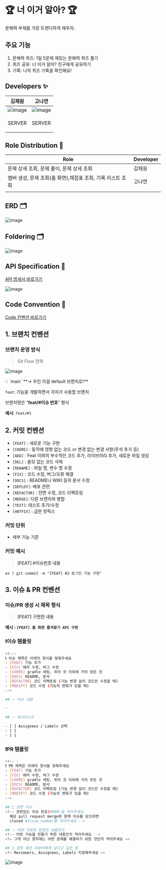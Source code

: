 # 🏆 너 이거 알아?  🏆
문해력 부재를 가장 트렌디하게 채우자.

## 주요 기능
1. 문해력 퀴즈: 1일 5문제 재밌는 문해력 퀴즈 풀기
2. 퀴즈 공유: 너 이거 알아? 친구에게 공유하기
3. 기록: 나의 퀴즈 기록을 확인해요!


## Developers ✨
| 김채원 | 고나연                                                                                                          |
|----------|--------------------------------------------------------------------------------------------------------------|
| ![image](https://github.com/poten001/Ochaelwan-Server/assets/113420297/87b6a50f-f67d-4d9e-aa88-c7561dcb3a1c) | ![image](https://github.com/34th-SOPKATHON-iOS-TEAM2/server/assets/113420297/dd24907a-1064-455d-abef-607cd123657b) |
| <p align="center"> SERVER </p> | <p align="center"> SERVER </p> |

## Role Distribution 🎯
| Role                                 | Developer |
|--------------------------------------|-----|
| 문제 상세 조회, 문제 풀이, 문제 상세 조회            | 김채원 |
| 멤버 생성, 문제 조회(홈 화면),채점표 조회, 기록 리스트 조회 | 고나연 |
                                                                         |


## ERD 🗂️
![image](https://github.com/34th-SOPKATHON-iOS-TEAM2/server/assets/113420297/b86b6e19-59ee-450f-ba19-99361b78ef13)

## Foldering 🗂️
![image](https://github.com/34th-SOPKATHON-iOS-TEAM2/server/assets/113420297/365495bf-6ae4-4602-8013-badc05195aab)

## API Specification 🔗
[API 명세서 바로가기](https://www.notion.so/bohyunnkim/API-f3c0104eb3ec40d1bca1b84258c35803) <br>

![image](https://github.com/34th-SOPKATHON-iOS-TEAM2/server/assets/113420297/dcf06d13-f200-447e-8d5d-7d28e1fedaba) <br>

## Code Convention 🔗
[Code 컨벤션 바로가기](https://www.notion.so/bohyunnkim/Convention-39662e13a4b94b1c8bd005b751bdb43d) <br>

## 1. 브랜치 컨벤션

### 브랜치 운영 방식

> Git Flow 전략
>

![image](https://github.com/34th-SOPKATHON-iOS-TEAM2/server/assets/113420297/6d01ef5c-e195-413b-b99f-03b70660b2ef)

<aside>
💡  `main` **→ 우린 이걸 default 브랜치로!**

`feat`: 기능을 개발하면서 각자가 사용할 브랜치

브랜치명은 “**feat/#이슈 번호**” 형식

**예시**: `feat/#3`

</aside>

## 2. 커밋 컨벤션

- `[FEAT]` : 새로운 기능 구현
- `[CHORE]` : 동작에 영향 없는 코드 or 변경 없는 변경 사항(주석 추가 등)
- `[ADD]` : Feat 이외의 부수적인 코드 추가, 라이브러리 추가, 새로운 파일 생성
- `[DEL]` : 쓸모 없는 코드 삭제
- `[RENAME]` : 파일 명, 변수 명 수정
- `[FIX]` : 코드 수정, 버그/오류 해결
- `[DOCS]` : README나 WIKI 등의 문서 수정
- `[DEPLOY]`: 배포 관련
- `[REFACTOR]` : 전면 수정, 코드 리팩토링
- `[MERGE]`: 다른 브랜치와 병합
- `[TEST]`: 테스트 추가/수정
- `[HOTFIX]` : 급한 핫픽스

### 커밋 단위

- 세부 기능 기준

### 커밋 예시

> **[FEAT]  #이슈번호  내용**
>

`ex ) git commit -m "[FEAT] #2 로그인 기능 구현"`

## 3. 이슈 & PR 컨벤션

### **이슈/PR 생성 시 제목 형식**

> **[FEAT]  구현한 내용**
>

**예시 : `[FEAT] 홈 화면 즐겨찾기 API 구현`**

### ❗이슈 템플릿

```bash
<!--- 
❗️ 이슈 제목은 아래의 형식을 맞춰주세요 
- [FEAT] 기능 추가
- [FIX] 에러 수정, 버그 수정
- [CHORE] gradle 세팅, 위의 것 이외에 거의 모든 것
- [DOCS] README, 문서
- [REFACTOR] 코드 리펙토링 (기능 변경 없이 코드만 수정할 때)
- [MODIFY] 코드 수정 (기능의 변화가 있을 때)
-->

## ✨ 이슈 내용

-

## ✅ 체크리스트

- [ ] Assignees / Labels 선택
- [ ] 
- [ ]
```

### ❗PR 템플릿

```bash
<!-- - 
❗️ PR 제목은 아래의 형식을 맞춰주세요 
- [FEAT] 기능 추가
- [FIX] 에러 수정, 버그 수정
- [CHORE] gradle 세팅, 위의 것 이외에 거의 모든 것
- [DOCS] README, 문서
- [REFACTOR] 코드 리펙토링 (기능 변경 없이 코드만 수정할 때)
- [MODIFY] 코드 수정 (기능의 변화가 있을 때)
-->

## 📌 관련 이슈
<!-- 관련있는 이슈 번호(#000)을 적어주세요.
  해당 pull request merge와 함께 이슈를 닫으려면
  closed #Issue_number를 적어주세요 -->

## ✨ 어떤 이유로 변경된 내용인지
<!-- 어떤 기능을 만들기 위한 내용인지 적어주세요 -->
<!— 그게 아닌 경우에는 어떤 문제를 해결하기 위한 것인지 적어주세요 —>

## 🙏 검토 혹은 리뷰어에게 남기고 싶은 말
<!— Reviewers, Assignees, Labels 지정해주세요 —>
```


![image](https://github.com/34th-SOPKATHON-iOS-TEAM2/server/assets/113420297/76a7d476-55e0-4574-ac7b-f6b98faf827d)